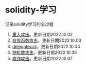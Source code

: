 # solidity-学习
记录solidity学习的全过程  
1. [重入攻击](https://github.com/Harley0205/solidity-learning-process/tree/main/Contracts/Hacks/Re-Entrancy)。更新日期2022.10.02  
2. [自毁函数攻击](https://github.com/Harley0205/solidity-learning-process/tree/main/Contracts/Hacks/SelfDestruct)。更新日期2022.10.03  
3. [delegatecall](https://github.com/Harley0205/solidity-learning-process/tree/main/Contracts/Hacks/DelegateCall)。更新日期2022.10.04  
4. [随机数攻击](https://github.com/Harley0205/solidity-learning-process/tree/main/Contracts/Hacks/RandomNumber)。更新日期2022.10.05  
5. [欺诈攻击](https://github.com/Harley0205/solidity-learning-process/tree/main/Contracts/Hacks/Tx_Origin)。更新日期2022.10.07
